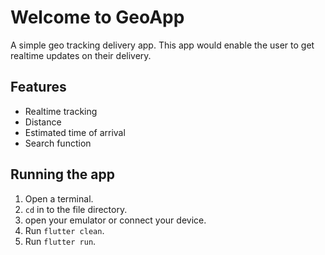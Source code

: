 # **Welcome to GeoApp**
A simple geo tracking delivery app. This app would enable the user to get realtime updates on their delivery.

## Features
 - Realtime tracking
 - Distance
 - Estimated time of arrival
 - Search function 

## Running the app
1. Open a terminal.
2. `cd` in to the file directory.
3. open your emulator or connect your device.
4. Run `flutter clean`.
5. Run `flutter run`.